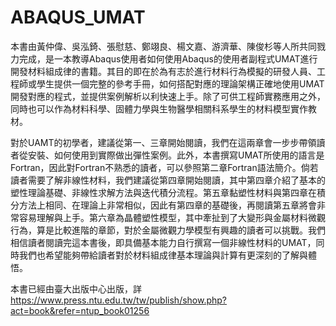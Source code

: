 # ABAQUS_UMAT

  本書由黃仲偉、吳泓錡、張慰慈、鄭翊良、楊文嘉、游濟華、陳俊杉等人所共同戮力完成，是一本教導Abaqus使用者如何使用Abaqus的使用者副程式UMAT進行開發材料組成律的書籍。其目的即在於為有志於進行材料行為模擬的研發人員、工程師或學生提供一個完整的參考手冊，如何搭配對應的理論架構正確地使用UMAT開發對應的程式，並提供案例解析以利快速上手。除了可供工程師實務應用之外，同時也可以作為材料科學、固體力學與生物醫學相關科系學生的材料模型實作教材。
  
  對於UAMT的初學者，建議從第一、三章開始閱讀，我們在這兩章會一步步帶領讀者從安裝、如何使用到實際做出彈性案例。此外，本書撰寫UMAT所使用的語言是Fortran，因此對Fortran不熟悉的讀者，可以參照第二章Fortran語法簡介。倘若讀者需要了解非線性材料，我們建議從第四章開始閱讀，其中第四章介紹了基本的塑性理論基礎、非線性求解方法與迭代積分流程。第五章黏塑性材料與第四章在積分方法上相同、在理論上非常相似，因此有第四章的基礎後，再閱讀第五章將會非常容易理解與上手。第六章為晶體塑性模型，其中牽扯到了大變形與金屬材料微觀行為，算是比較進階的章節，對於金屬微觀力學模型有興趣的讀者可以挑戰。我們相信讀者閱讀完這本書後，即具備基本能力自行撰寫一個非線性材料的UMAT，同時我們也希望能夠帶給讀者對於材料組成律基本理論與計算有更深刻的了解與體悟。
  
  本書已經由臺大出版中心出版，詳 https://www.press.ntu.edu.tw/tw/publish/show.php?act=book&refer=ntup_book01256
